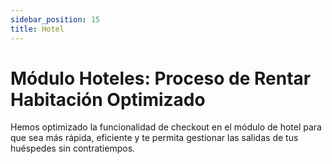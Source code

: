 ```yaml
---
sidebar_position: 15
title: Hotel 
---
```


# Módulo Hoteles: Proceso de Rentar Habitación Optimizado

Hemos optimizado la funcionalidad de checkout en el módulo de hotel para que sea más rápida, eficiente y te permita gestionar las salidas de tus huéspedes sin contratiempos. 